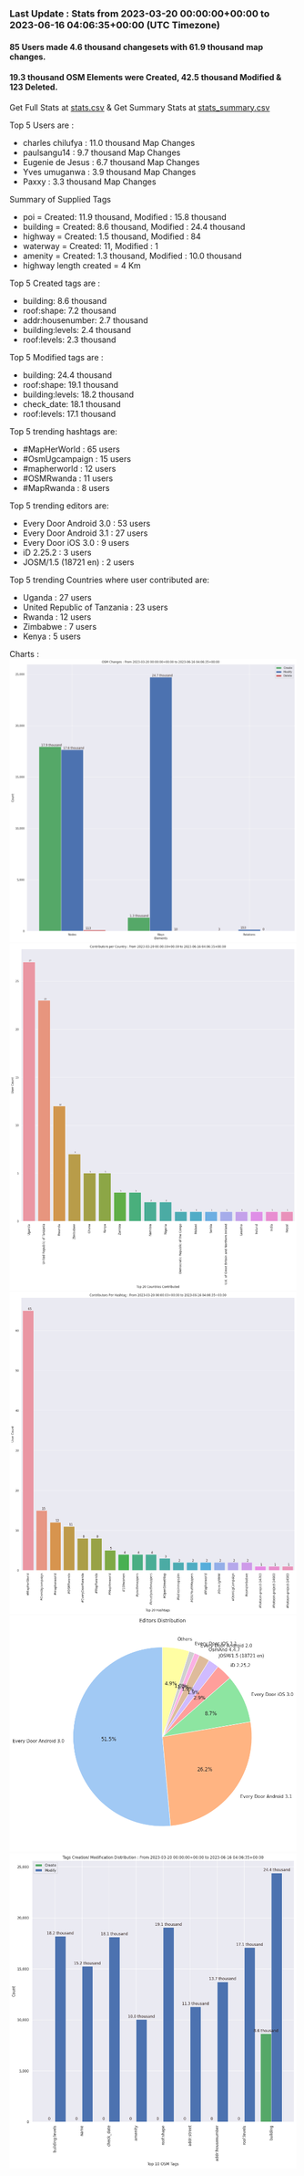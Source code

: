 ### Last Update : Stats from 2023-03-20 00:00:00+00:00 to 2023-06-16 04:06:35+00:00 (UTC Timezone)

#### 85 Users made 4.6 thousand changesets with 61.9 thousand map changes.
#### 19.3 thousand OSM Elements were Created, 42.5 thousand Modified & 123 Deleted.
Get Full Stats at [stats.csv](/stats/mapherworld/Daily/stats.csv)
 & Get Summary Stats at [stats_summary.csv](/stats/mapherworld/Daily/stats_summary.csv)

Top 5 Users are : 
- charles chilufya : 11.0 thousand Map Changes
- paulsangu14 : 9.7 thousand Map Changes
- Eugenie de Jesus : 6.7 thousand Map Changes
- Yves umuganwa : 3.9 thousand Map Changes
- Paxxy : 3.3 thousand Map Changes

Summary of Supplied Tags
- poi = Created: 11.9 thousand, Modified : 15.8 thousand
- building = Created: 8.6 thousand, Modified : 24.4 thousand
- highway = Created: 1.5 thousand, Modified : 84
- waterway = Created: 11, Modified : 1
- amenity = Created: 1.3 thousand, Modified : 10.0 thousand
- highway length created = 4 Km


Top 5 Created tags are :
- building: 8.6 thousand
- roof:shape: 7.2 thousand
- addr:housenumber: 2.7 thousand
- building:levels: 2.4 thousand
- roof:levels: 2.3 thousand


Top 5 Modified tags are :
- building: 24.4 thousand
- roof:shape: 19.1 thousand
- building:levels: 18.2 thousand
- check_date: 18.1 thousand
- roof:levels: 17.1 thousand


Top 5 trending hashtags are:
- #MapHerWorld : 65 users
- #OsmUgcampaign : 15 users
- #mapherworld : 12 users
- #OSMRwanda : 11 users
- #MapRwanda : 8 users


Top 5 trending editors are:
- Every Door Android 3.0 : 53 users
- Every Door Android 3.1 : 27 users
- Every Door iOS 3.0 : 9 users
- iD 2.25.2 : 3 users
- JOSM/1.5 (18721 en) : 2 users


Top 5 trending Countries where user contributed are:
- Uganda : 27 users
- United Republic of Tanzania : 23 users
- Rwanda : 12 users
- Zimbabwe : 7 users
- Kenya : 5 users


 Charts : 
![Alt text](./stats_osm_changes.png) 
![Alt text](./stats_users_per_country.png) 
![Alt text](./stats_users_per_hashtag.png) 
![Alt text](./stats_editors_pie_chart.png) 
![Alt text](./stats_tags.png) 
